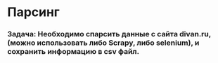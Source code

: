 # Парсинг
### Задача: Необходимо спарсить данные с сайта divan.ru, (можно использовать либо Scrapy, либо selenium), и сохранить информацию в csv файл.